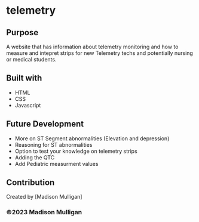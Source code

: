 # telemetry

## Purpose
A website that has information about telemetry monitoring and how to measure and intepret strips for new Telemetry techs and potentially nursing or medical students.

## Built with
* HTML
* CSS
* Javascript

## Future Development
* More on ST Segment abnormalities (Elevation and depression)
* Reasoning for ST abnormalities
* Option to test your knowledge on telemetry strips
* Adding the QTC 
* Add Pediatric measurment values

## Contribution
Created by [Madison Mulligan]

### ©️2023 Madison Mulligan